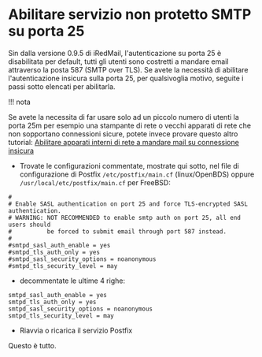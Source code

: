 # Abilitare servizio non protetto SMTP su porta 25

Sin dalla versione 0.9.5 di iRedMail, l'autenticazione su porta 25 è disabilitata per default, tutti gli utenti sono costretti a mandare email attraverso la posta 587 (SMTP over TLS). Se avete la necessità di abilitare l'autenticazione insicura sulla porta 25, per qualsivoglia motivo, seguite i passi sotto elencati per abilitarla.

!!! nota

 Se avete la necessita di far usare solo ad un piccolo numero di utenti la porta 25m per esempio una  stampante di rete o vecchi apparati di rete che non sopportano connessioni sicure, potete invece provare questo altro tutorial: [Abilitare apparati interni di rete a mandare mail su connessione insicura](./additional.smtp.port.html)

* Trovate le configurazioni commentate, mostrate qui sotto, nel file di configurazione di Postfix `/etc/postfix/main.cf` (linux/OpenBDS) oppure `/usr/local/etc/postfix/main.cf` per FreeBSD:

```
#
# Enable SASL authentication on port 25 and force TLS-encrypted SASL authentication.
# WARNING: NOT RECOMMENDED to enable smtp auth on port 25, all end users should
#          be forced to submit email through port 587 instead.
#
#smtpd_sasl_auth_enable = yes
#smtpd_tls_auth_only = yes
#smtpd_sasl_security_options = noanonymous
#smtpd_tls_security_level = may
```

* decommentate le ultime 4 righe:

```
smtpd_sasl_auth_enable = yes
smtpd_tls_auth_only = yes
smtpd_sasl_security_options = noanonymous
smtpd_tls_security_level = may
```
* Riavvia o ricarica il servizio Postfix

Questo è tutto.
